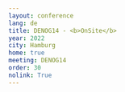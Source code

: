 ```yaml
---
layout: conference
lang: de
title: DENOG14 - <b>OnSite</b>
year: 2022
city: Hamburg
home: true
meeting: DENOG14
order: 30
nolink: True
---
```


